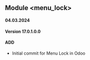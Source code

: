 ## Module <menu_lock>

#### 04.03.2024
#### Version 17.0.1.0.0
#### ADD
- Initial commit for Menu Lock in Odoo
